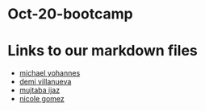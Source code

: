 # Oct-20-bootcamp


# Links to our markdown files

* [michael yohannes](./michael-yohannes.md)
* [demi villanueva](./demi-villanueva.md)
* [mujtaba ijaz](./mujtaba-ijaz.md)
* [nicole gomez](./nicole-gomez.md)